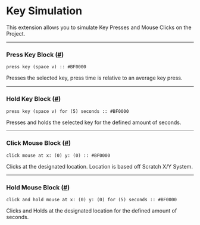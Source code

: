 # Key Simulation

This extension allows you to simulate Key Presses and Mouse Clicks on the Project.

---

<h3 id="press_key">Press Key Block <span class="heading-link">(<a href="#press_key">#</a>)</span></h3>

```scratch
press key (space v) :: #BF0000
```

Presses the selected key, press time is relative to an average key press.

---

<h3 id="hold_key">Hold Key Block <span class="heading-link">(<a href="#hold_key">#</a>)</span></h3>

```scratch
press key (space v) for (5) seconds :: #BF0000
```

Presses and holds the selected key for the defined amount of seconds.

---

<h3 id="click_mouse">Click Mouse Block <span class="heading-link">(<a href="#click_mouse">#</a>)</span></h3>

```scratch
click mouse at x: (0) y: (0) :: #BF0000
```

Clicks at the designated location. Location is based off Scratch X/Y System.

---

<h3 id="hold_mouse">Hold Mouse Block <span class="heading-link">(<a href="#hold_mouse">#</a>)</span></h3>

```scratch
click and hold mouse at x: (0) y: (0) for (5) seconds :: #BF0000
```

Clicks and Holds at the designated location for the defined amount of seconds.